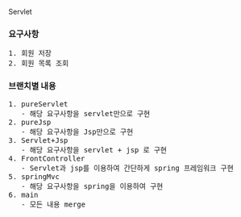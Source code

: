 Servlet

<h3> 요구사항 </h3>
<pre>
1. 회원 저장
2. 회원 목록 조회
</pre>


<h3> 브랜치별 내용 </h3>
<pre>
1. pureServlet
   - 해당 요구사항을 servlet만으로 구현
2. pureJsp
   - 해당 요구사항을 Jsp만으로 구현
3. Servlet+Jsp
   - 해당 요구사항을 servlet + jsp 로 구현
4. FrontController
   - Servlet과 jsp를 이용하여 간단하게 spring 프레임워크 구현
5. springMvc
   - 해당 요구사항을 spring을 이용하여 구현
6. main
   - 모든 내용 merge
</pre>

